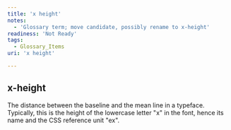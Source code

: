 ```yaml
---
title: 'x height'
notes:
  - 'Glossary term; move candidate, possibly rename to x-height'
readiness: 'Not Ready'
tags:
  - Glossary_Items
uri: 'x height'

---
```

## x-height

The distance between the baseline and the mean line in a typeface. Typically, this is the height of the lowercase letter "x" in the font, hence its name and the CSS reference unit "ex".

